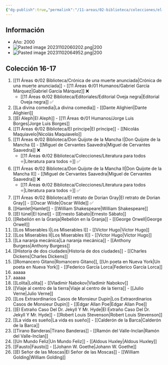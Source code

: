 ```yaml
---
{"dg-publish":true,"permalink":"/11-areas/02-biblioteca/colecciones/el-comercio-gran-biblioteca-literatura-universal/","noteIcon":""}
---
```


## Información
- Año: 2000
- ![Pasted image 20231102060202.png|200](/img/user/10%20Entrada%20%F0%9F%9B%92/%F0%9F%92%BE%20Adjuntos/Pasted%20image%2020231102060202.png)
- ![Pasted image 20231102064952.png|200](/img/user/10%20Entrada%20%F0%9F%9B%92/%F0%9F%92%BE%20Adjuntos/Pasted%20image%2020231102064952.png)
## Colección 16-17 
1. [[11 Áreas ⚙/02 Biblioteca/Crónica de una muerte anunciada\|Crónica de una muerte anunciada]] - [[11 Áreas ⚙/01 Humanos/Gabriel García Márquez\|Gabriel García Márquez]] ❌
	- [[11 Áreas ⚙/02 Biblioteca/Editoriales/Editorial Oveja negra\|Editorial Oveja negra]] ✅
2. [[La divina comedia\|La divina comedia]] - [[Dante Alighieri\|Dante Alighieri]] 
3. [[El Aleph\|El Aleph]] - [[11 Áreas ⚙/01 Humanos/Jorge Luis Borges\|Jorge Luis Borges]]
4. [[11 Áreas ⚙/02 Biblioteca/El príncipe\|El príncipe]] - [[Nicolás Maquiavelo\|Nicolás Maquiavelo]]
5. [[11 Áreas ⚙/02 Biblioteca/Don Quijote de la Mancha I\|Don Quijote de la Mancha I]] - [[Miguel de Cervantes Saavedra\|Miguel de Cervantes Saavedra]] ❌
	- [[11 Áreas ⚙/02 Biblioteca/Colecciones/Literatura para todos ⭐️\|Literatura para todos ⭐️]] ✅
6. [[11 Áreas ⚙/02 Biblioteca/Don Quijote de la Mancha II\|Don Quijote de la Mancha II]] - [[Miguel de Cervantes Saavedra\|Miguel de Cervantes Saavedra]] ❌
	- [[11 Áreas ⚙/02 Biblioteca/Colecciones/Literatura para todos ⭐️\|Literatura para todos ⭐️]] ✅
7. [[11 Áreas ⚙/02 Biblioteca/El retrato de Dorian Gray\|El retrato de Dorian Gray]] - [[Oscar Wilde\|Oscar Wilde]] ✅
8. [[Hamlet\|Hamlet]] - [[William Shakespeare\|William Shakespeare]]
9. [[El túnel\|El túnel]] - [[Ernesto Sábato\|Ernesto Sábato]]
10. [[Rebelión en la Granja\|Rebelión en la Granja]] - [[George Orwell\|George Orwell]]
11. [[Los Miserables I\|Los Miserables I]] - [[Víctor Hugo\|Víctor Hugo]]
12. [[Los Miserables II\|Los Miserables II]] - [[Víctor Hugo\|Víctor Hugo]]
13. [[La naranja mecánica\|La naranja mecánica]] - [[Anthony Burgess\|Anthony Burgess]]
14. [[Historia de dos ciudades\|Historia de dos ciudades]] - [[Charles Dickens\|Charles Dickens]]
15. [[Romancero Gitano\|Romancero Gitano]], [[Un poeta en Nueva York\|Un poeta en Nueva York]] - [[Federico García Lorca\|Federico García Lorca]]
16. aaaaa
17. aaaaa
18. [[Lolita\|Lolita]] - [[Vladimir Nabokov\|Vladimir Nabokov]]
19. [[Viaje al centro de la tierra\|Viaje al centro de la tierra]] - [[Julio Verne\|Julio Verne]]
20. [[Los Extraordinarios Casos de Monsieur Dupin\|Los Extraordinarios Casos de Monsieur Dupin]] - [[Edgar Allan Poe\|Edgar Allan Poe]]
21. [[El Extraño Caso Del Dr. Jekyll Y Mr. Hyde\|El Extraño Caso Del Dr. Jekyll Y Mr. Hyde]] - [[Robert Louis Stevenson\|Robert Louis Stevenson]]
22. [[La vida es sueño\|La vida es sueño]] - [[Calderón de la Barca\|Calderón de la Barca]]
23. [[Tirano Banderas\|Tirano Banderas]] - [[Ramón del Valle-Inclan\|Ramón del Valle-Inclan]]
24. [[Un Mundo Feliz\|Un Mundo Feliz]] - [[Aldous Huxley\|Aldous Huxley]]
25. [[Fausto\|Fausto]] - [[Johann W. Goethe\|Johann W. Goethe]]
26. [[El Señor de las Moscas\|El Señor de las Moscas]] - [[William Golding\|William Golding]]